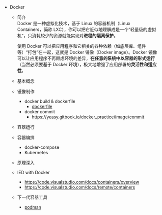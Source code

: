 - Docker
  - 简介  
    Docker 是一种虚拟化技术，基于 Linux 的容器机制（Linux Containers，简称 LXC），你可以把它近似地理解成是一个“轻量级的虚拟机”，只消耗较少的资源就能实现对**进程的隔离保护**。  

    使用 Docker 可以把应用程序和它相关的各种依赖（如底层库、组件等）“打包”在一起，这就是 Docker 镜像（Docker image）。Docker 镜像可以让应用程序不再顾虑环境的差异，**在任意的系统中以容器的形式运行**（当然必须要基于 Docker 环境），极大地增强了应用部署的**灵活性和适应性**。
  - 基本概念
  - 镜像制作
    - docker build & dockerfile
      - [dockerfile](./容器技术/dockerfile.md)
    - docker commit
      - https://yeasy.gitbook.io/docker_practice/image/commit
  - 容器运行
  - 容器编排
    - docker-compose
    - Kubernetes
  - 原理深入
  - IED with Docker
    - https://code.visualstudio.com/docs/containers/overview
    - https://code.visualstudio.com/docs/remote/containers
  - 下一代容器工具
    - [podman](https://github.com/containers/podman)

